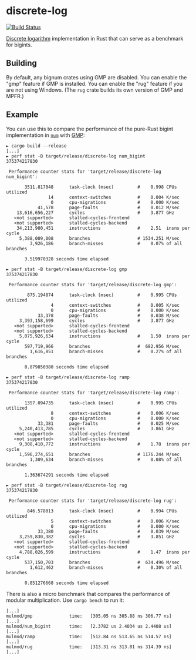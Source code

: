 # discrete-log

[![Build Status]][actions]

[Discrete logarithm] implementation in Rust that can serve as a benchmark for
bigints.

[Build Status]: https://github.com/vks/discrete-log/workflows/Tests/badge.svg?event=push
[actions]: https://github.com/vks/discrete-log/actions 
[Discrete logarithm]: https://en.wikipedia.org/wiki/Discrete_logarithm

## Building

By default, any bignum crates using GMP are disabled.
You can enable the "gmp" feature if GMP is installed.
You can enable the "rug" feature if you are not using Windows.
(The `rug` crate builds its own version of GMP and MPFR.)

## Example

You can use this to compare the performance of the pure-Rust bigint
implementation in [`num`](https://crates.io/crates/num) with
[GMP](https://gmplib.org/):

```
► cargo build --release
[...]
► perf stat -B target/release/discrete-log num_bigint
375374217830

 Performance counter stats for 'target/release/discrete-log num_bigint':

       3511.817048      task-clock (msec)         #    0.998 CPUs utilized          
                14      context-switches          #    0.004 K/sec                  
                 0      cpu-migrations            #    0.000 K/sec                  
            41,578      page-faults               #    0.012 M/sec                  
    13,616,656,227      cycles                    #    3.877 GHz                    
   <not supported>      stalled-cycles-frontend  
   <not supported>      stalled-cycles-backend   
    34,213,980,451      instructions              #    2.51  insns per cycle        
     5,388,009,008      branches                  # 1534.251 M/sec                  
         3,926,186      branch-misses             #    0.07% of all branches        

       3.519970328 seconds time elapsed

► perf stat -B target/release/discrete-log gmp
375374217830

 Performance counter stats for 'target/release/discrete-log gmp':

        875.194874      task-clock (msec)         #    0.995 CPUs utilized          
                 4      context-switches          #    0.005 K/sec                  
                 0      cpu-migrations            #    0.000 K/sec                  
            33,378      page-faults               #    0.038 M/sec                  
     3,393,158,699      cycles                    #    3.877 GHz                    
   <not supported>      stalled-cycles-frontend  
   <not supported>      stalled-cycles-backend   
     5,075,926,634      instructions              #    1.50  insns per cycle        
       597,719,966      branches                  #  682.956 M/sec                  
         1,616,851      branch-misses             #    0.27% of all branches        

       0.879850380 seconds time elapsed

► perf stat -B target/release/discrete-log ramp
375374217830

 Performance counter stats for 'target/release/discrete-log ramp':

       1357.094735      task-clock (msec)         #    0.995 CPUs utilized          
                 8      context-switches          #    0.006 K/sec                  
                 0      cpu-migrations            #    0.000 K/sec                  
            33,381      page-faults               #    0.025 M/sec                  
     5,240,413,785      cycles                    #    3.861 GHz                    
   <not supported>      stalled-cycles-frontend  
   <not supported>      stalled-cycles-backend   
     9,308,410,772      instructions              #    1.78  insns per cycle        
     1,596,274,651      branches                  # 1176.244 M/sec                  
         1,309,634      branch-misses             #    0.08% of all branches        

       1.363674291 seconds time elapsed

► perf stat -B target/release/discrete-log rug
375374217830

 Performance counter stats for 'target/release/discrete-log rug':

        846.578013      task-clock (msec)         #    0.994 CPUs utilized          
                 5      context-switches          #    0.006 K/sec                  
                 0      cpu-migrations            #    0.000 K/sec                  
            33,380      page-faults               #    0.039 M/sec                  
     3,259,830,382      cycles                    #    3.851 GHz                    
   <not supported>      stalled-cycles-frontend  
   <not supported>      stalled-cycles-backend   
     4,788,026,599      instructions              #    1.47  insns per cycle        
       537,150,703      branches                  #  634.496 M/sec                  
         1,612,462      branch-misses             #    0.30% of all branches        

       0.851276668 seconds time elapsed
```

There is also a micro benchmark that compares the performance of modular
multiplication. Use `cargo bench` to run it:

```
[...]
mulmod/gmp              time:   [305.05 ns 305.88 ns 306.77 ns]
[...]
mulmod/num_bigint       time:   [2.3782 us 2.4034 us 2.4408 us]
[...]
mulmod/ramp             time:   [512.84 ns 513.65 ns 514.57 ns]
[...]
mulmod/rug              time:   [313.31 ns 313.81 ns 314.39 ns]
[...]
```
